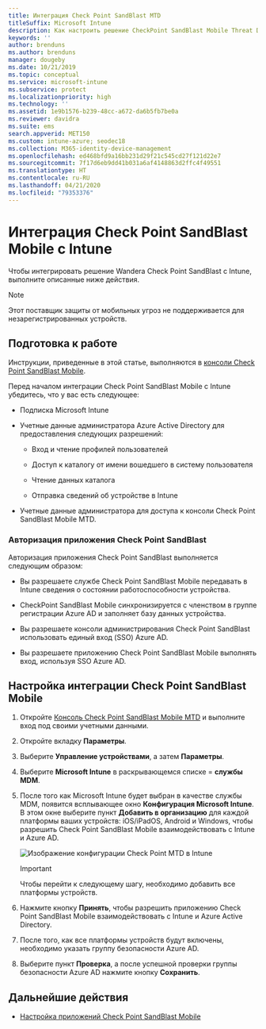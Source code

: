 ```yaml
---
title: Интеграция Check Point SandBlast MTD
titleSuffix: Microsoft Intune
description: Как настроить решение CheckPoint SandBlast Mobile Threat Defense (MTD) в Intune для управления доступом к корпоративным ресурсам с мобильных устройств.
keywords: ''
author: brenduns
ms.author: brenduns
manager: dougeby
ms.date: 10/21/2019
ms.topic: conceptual
ms.service: microsoft-intune
ms.subservice: protect
ms.localizationpriority: high
ms.technology: ''
ms.assetid: 1e9b1576-b239-48cc-a672-da6b5fb7be0a
ms.reviewer: davidra
ms.suite: ems
search.appverid: MET150
ms.custom: intune-azure; seodec18
ms.collection: M365-identity-device-management
ms.openlocfilehash: ed468bfd9a16bb231d29f21c545cd27f121d22e7
ms.sourcegitcommit: 7f17d6eb9dd41b031a6af4148863d2ffc4f49551
ms.translationtype: HT
ms.contentlocale: ru-RU
ms.lasthandoff: 04/21/2020
ms.locfileid: "79353376"
---
```

# <a name="integrate-check-point-sandblast-mobile-with-intune"></a>Интеграция Check Point SandBlast Mobile с Intune

Чтобы интегрировать решение Wandera Check Point SandBlast с Intune, выполните описанные ниже действия.

> [!NOTE]
> Этот поставщик защиты от мобильных угроз не поддерживается для незарегистрированных устройств.

## <a name="before-you-begin"></a>Подготовка к работе

Инструкции, приведенные в этой статье, выполняются в [консоли Check Point SandBlast Mobile](https://intune-4.eu1.locsec.net/). 

Перед началом интеграции Check Point SandBlast Mobile с Intune убедитесь, что у вас есть следующее:

- Подписка Microsoft Intune

- Учетные данные администратора Azure Active Directory для предоставления следующих разрешений:

  - Вход и чтение профилей пользователей

  - Доступ к каталогу от имени вошедшего в систему пользователя

  - Чтение данных каталога

  - Отправка сведений об устройстве в Intune

- Учетные данные администратора для доступа к консоли Check Point SandBlast Mobile MTD.

### <a name="check-point-sandblast-app-authorization"></a>Авторизация приложения Check Point SandBlast

Авторизация приложения Check Point SandBlast выполняется следующим образом:

- Вы разрешаете службе Check Point SandBlast Mobile передавать в Intune сведения о состоянии работоспособности устройства.

- CheckPoint SandBlast Mobile синхронизируется с членством в группе регистрации Azure AD и заполняет базу данных устройства.

- Вы разрешаете консоли администрирования Check Point SandBlast использовать единый вход (SSO) Azure AD.

- Вы разрешаете приложению Check Point SandBlast Mobile выполнять вход, используя SSO Azure AD.

## <a name="to-set-up-check-point-sandblast-mobile-integration"></a>Настройка интеграции Check Point SandBlast Mobile

1. Откройте [Консоль Check Point SandBlast Mobile MTD](https://intune-4.eu1.locsec.net/) и выполните вход под своими учетными данными.

2. Откройте вкладку **Параметры**.

3. Выберите **Управление устройствами**, а затем **Параметры**.

4. Выберите **Microsoft Intune** в раскрывающемся списке = **службы MDM**.

5. После того как Microsoft Intune будет выбран в качестве службы MDM, появится всплывающее окно **Конфигурация Microsoft Intune**. В этом окне выберите пункт **Добавить в организацию** для каждой платформы ваших устройств: iOS/iPadOS, Android и Windows, чтобы разрешить Check Point SandBlast Mobile взаимодействовать с Intune и Azure AD.

    ![Изображение конфигурации Check Point MTD в Intune](./media/checkpoint-sandblast-mobile-mtd-connector-integration/checkpoint-MTD-1.PNG)

    > [!IMPORTANT]
    > Чтобы перейти к следующему шагу, необходимо добавить все платформы устройств.

6. Нажмите кнопку **Принять**, чтобы разрешить приложению Check Point SandBlast Mobile взаимодействовать с Intune и Azure Active Directory.

7. После того, как все платформы устройств будут включены, необходимо указать группу безопасности Azure AD.

8. Выберите пункт **Проверка**, а после успешной проверки группы безопасности Azure AD нажмите кнопку **Сохранить**.

## <a name="next-steps"></a>Дальнейшие действия

- [Настройка приложений Check Point SandBlast Mobile](mtd-apps-ios-app-configuration-policy-add-assign.md)
